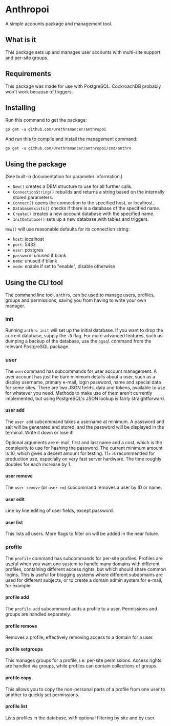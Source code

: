 # Anthropoi
A simple accounts package and management tool.

## What is it
This package sets up and manages user accounts with multi-site support and per-site groups.

## Requirements
This package was made for use with PostgreSQL. CockroachDB probably won't work because of triggers.

## Installing
Run this command to get the package:

`go get -u github.com/Urethramancer/anthropoi`

And run this to compile and install the management command:

`go get -u github.com/Urethramancer/anthropoi/cmd/anthro`

## Using the package
(See built-in documentation for parameter information.)
- `New()` creates a DBM structure to use for all further calls.
- `ConnectionString()` rebuilds and returns a string based on the internally stored parameters.
- `Connect()` opens the connection to the specified host, or localhost.
- `DatabaseExists()` checks if there is a database of the specified name.
- `Create()` creates a new account database with the specified name.
- `InitDatabase()` sets up a new database with tables and triggers.

`New()` will use reasonable defaults for its connection string:
- `host`: localhost
- `port`: 5432
- `user`: postgres
- `password`: unused if blank
- `name`: unused if blank
- `mode`: enable if set to "enable", disable otherwise

## Using the CLI tool
The command line tool, `anthro`, can be used to manage users, profiles, groups and permissions, saving you from having to write your own manager.

### init
Running `anthro init` will set up the initial database. If you want to drop the current database, supply the `-D` flag. For more advanced features, such as dumping a backup of the database, use the `pgsql` command from the relevant PostgreSQL package.

### user
The `user`command has subcommands for user account management. A user account has just the bare minimum details about a user, such as a display username, primary e-mail, login password, name and special data for some sites. There are two JSON fields, data and tokens, available to use for whatever you need. Methods to make use of them aren't currently implemented, but using PostgreSQL's JSON lookup is fairly straightforward.

#### user add
The `user add` subcommand takes a username at minimum. A password and salt will be generated and stored, and the password will be displayed in the terminal. Write it down or lose it!

Optional arguments are e-mail, first and last name and a cost, which is the complexity to use for hashing the password. The current minimum amount is 10, which gives a decent amount for testing. 11+ is recommended for production use, especially on very fast server hardware. The time roughly doubles for each increase by 1.

#### user remove
The `user remove` (or `user rm`) subcommand removes a user by ID or name.

#### user edit
Line by line editing of user fields, except password.

#### user list
This lists all users. More flags to filter on will be added in the near future.

### profile
The `profile` command has subcommands for per-site profiles. Profiles are useful when you want one system to handle many domains with different profiles, containing different access rights, but which should share common logins. This is useful for blogging systems where different subdomains are used for different subjects, or to create a domain admin system for e-mail, for example.

#### profile add
The `profile add` subcommand adds a profile to a user. Permissions and groups are handled separately.

#### profile remove
Removes a profile, effectively removing access to a domain for a user.

#### profile setgroups
This manages groups for a profile, i.e. per-site permissions. Access rights are handled via groups, while profiles can contain collections of groups.

#### profile copy
This allows you to copy the non-personal parts of a profile from one user to another to quickly set permissions.

#### profile list
Lists profiles in the database, with optional filtering by site and by user.

